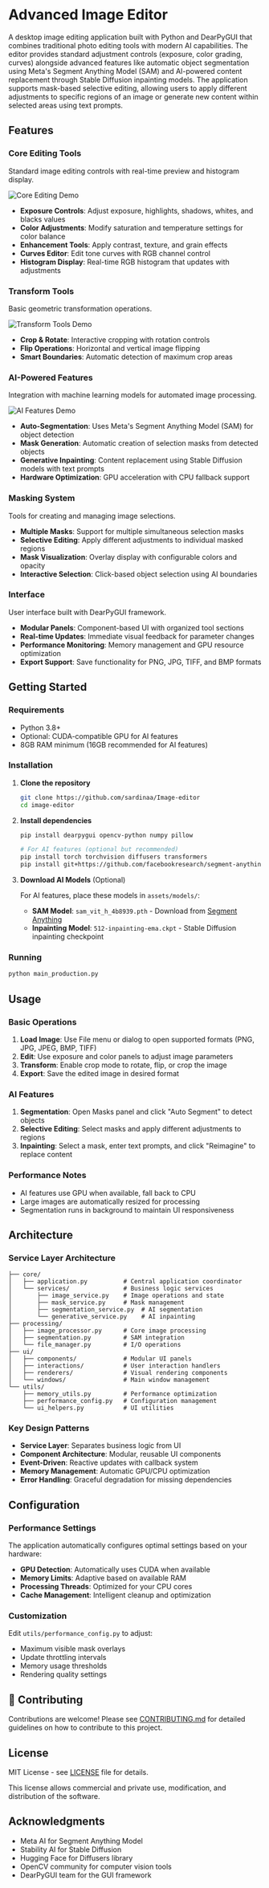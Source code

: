 # Advanced Image Editor

A desktop image editing application built with Python and DearPyGUI that combines traditional photo editing tools with modern AI capabilities. The editor provides standard adjustment controls (exposure, color grading, curves) alongside advanced features like automatic object segmentation using Meta's Segment Anything Model (SAM) and AI-powered content replacement through Stable Diffusion inpainting models. The application supports mask-based selective editing, allowing users to apply different adjustments to specific regions of an image or generate new content within selected areas using text prompts.

## Features

### Core Editing Tools

Standard image editing controls with real-time preview and histogram display.

![Core Editing Demo](docs/gifs/color.gif)

- **Exposure Controls**: Adjust exposure, highlights, shadows, whites, and blacks values
- **Color Adjustments**: Modify saturation and temperature settings for color balance
- **Enhancement Tools**: Apply contrast, texture, and grain effects
- **Curves Editor**: Edit tone curves with RGB channel control
- **Histogram Display**: Real-time RGB histogram that updates with adjustments

### Transform Tools

Basic geometric transformation operations.

![Transform Tools Demo](docs/gifs/crop_and_rotate.gif)

- **Crop & Rotate**: Interactive cropping with rotation controls
- **Flip Operations**: Horizontal and vertical image flipping
- **Smart Boundaries**: Automatic detection of maximum crop areas

### AI-Powered Features

Integration with machine learning models for automated image processing.

![AI Features Demo](docs/gifs/ai_features.gif)

- **Auto-Segmentation**: Uses Meta's Segment Anything Model (SAM) for object detection
- **Mask Generation**: Automatic creation of selection masks from detected objects
- **Generative Inpainting**: Content replacement using Stable Diffusion models with text prompts
- **Hardware Optimization**: GPU acceleration with CPU fallback support

### Masking System

Tools for creating and managing image selections.

- **Multiple Masks**: Support for multiple simultaneous selection masks
- **Selective Editing**: Apply different adjustments to individual masked regions
- **Mask Visualization**: Overlay display with configurable colors and opacity
- **Interactive Selection**: Click-based object selection using AI boundaries

### Interface

User interface built with DearPyGUI framework.

- **Modular Panels**: Component-based UI with organized tool sections
- **Real-time Updates**: Immediate visual feedback for parameter changes
- **Performance Monitoring**: Memory management and GPU resource optimization
- **Export Support**: Save functionality for PNG, JPG, TIFF, and BMP formats

## Getting Started

### Requirements

- Python 3.8+
- Optional: CUDA-compatible GPU for AI features
- 8GB RAM minimum (16GB recommended for AI features)

### Installation

1. **Clone the repository**
   ```bash
   git clone https://github.com/sardinaa/Image-editor
   cd image-editor
   ```

2. **Install dependencies**
   ```bash
   pip install dearpygui opencv-python numpy pillow
   
   # For AI features (optional but recommended)
   pip install torch torchvision diffusers transformers
   pip install git+https://github.com/facebookresearch/segment-anything.git
   ```

3. **Download AI Models** (Optional)
   
   For AI features, place these models in `assets/models/`:
   - **SAM Model**: `sam_vit_h_4b8939.pth` - Download from [Segment Anything](https://github.com/facebookresearch/segment-anything)
   - **Inpainting Model**: `512-inpainting-ema.ckpt` - Stable Diffusion inpainting checkpoint

### Running

```bash
python main_production.py
```

## Usage

### Basic Operations

1. **Load Image**: Use File menu or dialog to open supported formats (PNG, JPG, JPEG, BMP, TIFF)
2. **Edit**: Use exposure and color panels to adjust image parameters
3. **Transform**: Enable crop mode to rotate, flip, or crop the image  
4. **Export**: Save the edited image in desired format

### AI Features

1. **Segmentation**: Open Masks panel and click "Auto Segment" to detect objects
2. **Selective Editing**: Select masks and apply different adjustments to regions
3. **Inpainting**: Select a mask, enter text prompts, and click "Reimagine" to replace content

### Performance Notes

- AI features use GPU when available, fall back to CPU
- Large images are automatically resized for processing
- Segmentation runs in background to maintain UI responsiveness

## Architecture

### Service Layer Architecture
```
├── core/
│   ├── application.py          # Central application coordinator
│   └── services/               # Business logic services
│       ├── image_service.py    # Image operations and state
│       ├── mask_service.py     # Mask management
│       ├── segmentation_service.py  # AI segmentation
│       └── generative_service.py    # AI inpainting
├── processing/
│   ├── image_processor.py      # Core image processing
│   ├── segmentation.py         # SAM integration
│   └── file_manager.py         # I/O operations
├── ui/
│   ├── components/             # Modular UI panels
│   ├── interactions/           # User interaction handlers
│   ├── renderers/              # Visual rendering components
│   └── windows/                # Main window management
└── utils/
    ├── memory_utils.py         # Performance optimization
    ├── performance_config.py   # Configuration management
    └── ui_helpers.py           # UI utilities
```

### Key Design Patterns

- **Service Layer**: Separates business logic from UI
- **Component Architecture**: Modular, reusable UI components
- **Event-Driven**: Reactive updates with callback system
- **Memory Management**: Automatic GPU/CPU optimization
- **Error Handling**: Graceful degradation for missing dependencies

## Configuration

### Performance Settings

The application automatically configures optimal settings based on your hardware:

- **GPU Detection**: Automatically uses CUDA when available
- **Memory Limits**: Adaptive based on available RAM
- **Processing Threads**: Optimized for your CPU cores
- **Cache Management**: Intelligent cleanup and optimization

### Customization

Edit `utils/performance_config.py` to adjust:
- Maximum visible mask overlays
- Update throttling intervals
- Memory usage thresholds
- Rendering quality settings

## 🤝 Contributing

Contributions are welcome! Please see [CONTRIBUTING.md](CONTRIBUTING.md) for detailed guidelines on how to contribute to this project.

## License

MIT License - see [LICENSE](LICENSE) file for details.

This license allows commercial and private use, modification, and distribution of the software.

## Acknowledgments

- Meta AI for Segment Anything Model
- Stability AI for Stable Diffusion  
- Hugging Face for Diffusers library
- OpenCV community for computer vision tools
- DearPyGUI team for the GUI framework